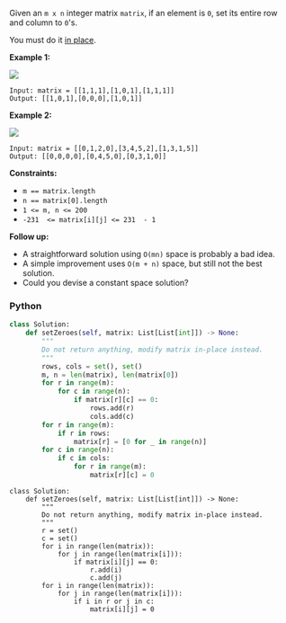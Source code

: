Given an  `m x n`  integer matrix  `matrix`, if an element is  `0`, set its entire row and column to  `0`'s.

You must do it  [in place](https://en.wikipedia.org/wiki/In-place_algorithm).

**Example 1:**

![](https://assets.leetcode.com/uploads/2020/08/17/mat1.jpg)
```
Input: matrix = [[1,1,1],[1,0,1],[1,1,1]]
Output: [[1,0,1],[0,0,0],[1,0,1]]
```

**Example 2:**

![](https://assets.leetcode.com/uploads/2020/08/17/mat2.jpg)
```
Input: matrix = [[0,1,2,0],[3,4,5,2],[1,3,1,5]]
Output: [[0,0,0,0],[0,4,5,0],[0,3,1,0]]
```

**Constraints:**

-   `m == matrix.length`
-   `n == matrix[0].length`
-   `1 <= m, n <= 200`
-   `-231  <= matrix[i][j] <= 231  - 1`

**Follow up:**

-   A straightforward solution using  `O(mn)`  space is probably a bad idea.
-   A simple improvement uses  `O(m + n)`  space, but still not the best solution.
-   Could you devise a constant space solution?


### Python

```py
class Solution:
    def setZeroes(self, matrix: List[List[int]]) -> None:
        """
        Do not return anything, modify matrix in-place instead.
        """
        rows, cols = set(), set()
        m, n = len(matrix), len(matrix[0])
        for r in range(m):
            for c in range(n):
                if matrix[r][c] == 0:
                    rows.add(r)
                    cols.add(c)
        for r in range(m):
            if r in rows:
                matrix[r] = [0 for _ in range(n)]
        for c in range(n):
            if c in cols:
                for r in range(m):
                    matrix[r][c] = 0
```

```
class Solution:
    def setZeroes(self, matrix: List[List[int]]) -> None:
        """
        Do not return anything, modify matrix in-place instead.
        """
        r = set()
        c = set()
        for i in range(len(matrix)):
            for j in range(len(matrix[i])):
                if matrix[i][j] == 0:
                    r.add(i)
                    c.add(j)
        for i in range(len(matrix)):
            for j in range(len(matrix[i])):
                if i in r or j in c:
                    matrix[i][j] = 0
```